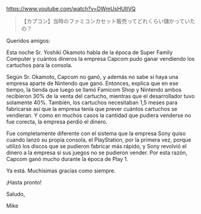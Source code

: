 https://www.youtube.com/watch?v=DWmUsHUltVQ

> 【カプコン】当時のファミコンカセット販売ってどれくらい儲かっていたの？

Queridos amigos:

Esta noche Sr. Yoshiki Okamoto habla de la época de Super Family Computer y cuántos dineros la empresa Capcom pudo ganar vendiendo los cartuchos para la consola.

Según Sr. Okamoto, Capcom no ganó, y además no sabe si haya una empresa aparte de Nintendo que ganó. Entonces, explica que en ese tiempo, la tienda que luego se llamó Famicom Shop y Nintendo ambos recibieron 30% de la venta del cartucho, mientras que el desarrollador tuvo solamente 40%. También, los cartuchos necesitaban 1,5 meses para fabricarse así que la empresa tenía que prever cuántos cartuchos se vendieran. Y como en muchos casos la cantidad que pudiera venderse no fue corecta, la empresa perdió el dinero. 

Fue completamente diferente con el sistema que la empresa Sony quiso cuando lanzó su propia consola, el PlayStation, por la primera vez, porque utilizó los discos que se pudieron fabricar más rápido, y Sony revolvió el dinero a la empresa si sus juegos no se pudieron vender. Por esta razón, Capcom ganó mucho durante la época de Play 1.

Ya está. Muchísimas gracias como siempre.

¡Hasta pronto!

Saludo,

Mike
